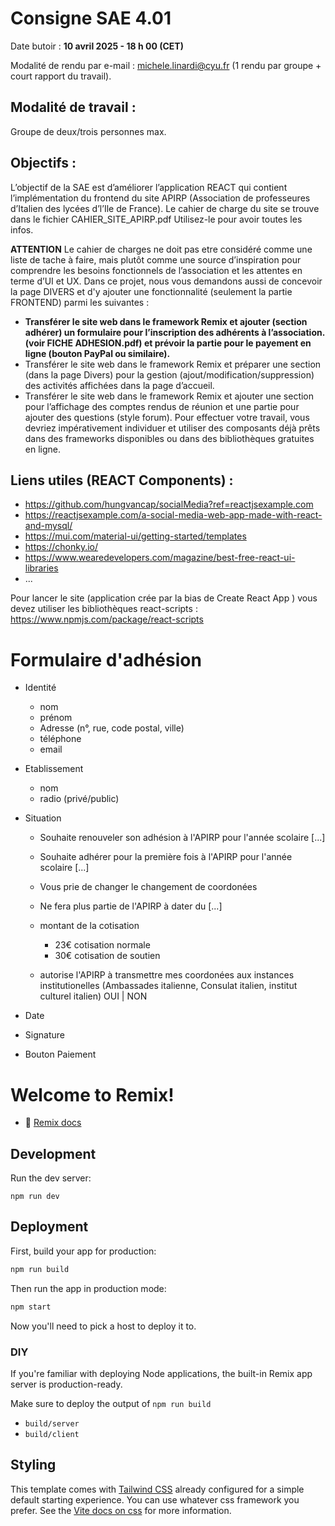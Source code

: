 # Consigne SAE 4.01

Date butoir : **10 avril 2025 - 18 h 00 (CET)**

Modalité de rendu par e-mail : michele.linardi@cyu.fr (1 rendu par groupe + court rapport du travail).  

## Modalité de travail :

Groupe de deux/trois personnes max. 

## Objectifs :  

L’objectif de la SAE est d’améliorer l’application REACT qui contient l’implémentation du frontend du site APIRP (Association de professeures d’Italien des lycées d’l’Ile de France). Le cahier de charge du site se trouve dans le fichier CAHIER_SITE_APIRP.pdf Utilisez-le pour avoir toutes les infos. 

**ATTENTION** Le cahier de charges ne doit pas etre considéré comme une liste de tache à faire, mais plutôt comme une source d’inspiration pour comprendre les besoins fonctionnels de l’association et les attentes en terme d’UI et UX. Dans ce projet, nous vous demandons aussi de concevoir la page DIVERS et d'y ajouter une fonctionnalité (seulement la partie FRONTEND) parmi les suivantes :   
- **Transférer le site web dans le framework Remix et ajouter (section adhérer) un formulaire pour l’inscription des adhérents à l’association. (voir FICHE ADHESION.pdf) et prévoir la partie pour le payement en ligne (bouton PayPal ou similaire).** 
- Transférer le site web dans le framework Remix et préparer une section (dans la page Divers) pour la gestion (ajout/modification/suppression) des activités affichées dans la 
page d’accueil. 
- Transférer le site web dans le framework Remix et ajouter une section pour l’affichage des comptes rendus de réunion et une partie pour ajouter des questions (style forum). 
Pour effectuer votre travail, vous devriez impérativement individuer et utiliser des composants déjà prêts dans des frameworks disponibles ou dans des bibliothèques gratuites en 
ligne. 

## Liens utiles (REACT Components) : 
- https://github.com/hungvancap/socialMedia?ref=reactjsexample.com 
- https://reactjsexample.com/a-social-media-web-app-made-with-react-and-mysql/ 
- https://mui.com/material-ui/getting-started/templates    
- https://chonky.io/  
- https://www.wearedevelopers.com/magazine/best-free-react-ui-libraries 
- ... 
 
Pour lancer le site (application crée par la bias de Create React App ) vous devez utiliser les 
bibliothèques react-scripts : https://www.npmjs.com/package/react-scripts 

  
# Formulaire d'adhésion
- Identité
    - nom
    - prénom
    - Adresse (n°, rue, code postal, ville)
    - téléphone
    - email
- Etablissement
    - nom
    - radio (privé/public)
- Situation 
    - Souhaite renouveler son adhésion à l'APIRP pour l'année scolaire [...]
    - Souhaite adhérer pour la première fois à l'APIRP pour l'année scolaire [...]
    - Vous prie de changer le changement de coordonées
    - Ne fera plus partie de l'APIRP à dater du [...]

    - montant de la cotisation
        - 23€ cotisation normale
        - 30€ cotisation de soutien

    - autorise l'APIRP à transmettre mes coordonées aux instances institutionelles (Ambassades italienne, Consulat italien, institut culturel italien) OUI | NON

- Date
- Signature

- Bouton Paiement



# Welcome to Remix!

- 📖 [Remix docs](https://remix.run/docs)

## Development

Run the dev server:

```shellscript
npm run dev
```

## Deployment

First, build your app for production:

```sh
npm run build
```

Then run the app in production mode:

```sh
npm start
```

Now you'll need to pick a host to deploy it to.

### DIY

If you're familiar with deploying Node applications, the built-in Remix app server is production-ready.

Make sure to deploy the output of `npm run build`

- `build/server`
- `build/client`

## Styling

This template comes with [Tailwind CSS](https://tailwindcss.com/) already configured for a simple default starting experience. You can use whatever css framework you prefer. See the [Vite docs on css](https://vitejs.dev/guide/features.html#css) for more information.
